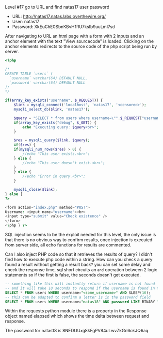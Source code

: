 Level #17 go to URL and find natas17 user password

- URL: http://natas17.natas.labs.overthewire.org/
- User: natas17
- Password: XkEuChE0SbnKBvH1RU7ksIb9uuLmI7sd

After navigating to URL an html page with a form with 2 inputs and an anchor element with the text "View sourcecode" is loaded.
Clicking on the anchor elements redirects to the source code of the php script being run by server.
  

```PHP
<?php

/*
CREATE TABLE `users` (
  `username` varchar(64) DEFAULT NULL,
  `password` varchar(64) DEFAULT NULL
);
*/

if(array_key_exists("username", $_REQUEST)) {
    $link = mysqli_connect('localhost', 'natas17', '<censored>');
    mysqli_select_db($link, 'natas17');

    $query = "SELECT * from users where username=\"".$_REQUEST["username"]."\"";
    if(array_key_exists("debug", $_GET)) {
        echo "Executing query: $query<br>";
    }

    $res = mysqli_query($link, $query);
    if($res) {
    if(mysqli_num_rows($res) > 0) {
        //echo "This user exists.<br>";
    } else {
        //echo "This user doesn't exist.<br>";
    }
    } else {
        //echo "Error in query.<br>";
    }

    mysqli_close($link);
} else {
?>

<form action="index.php" method="POST">
Username: <input name="username"><br>
<input type="submit" value="Check existence" />
</form>
<?php } ?>
```

SQL injection seems to be the exploit needed for this level, the only issue is that there is no obvious way to confirm results, once
injection is executed from server side, all echo functions for results are commented.

Can I also inject PHP code so that it retrieves the results of query? I didn't find how to execute php code within a string. 
How can you check a query found a result without getting a result back? you can set some delay and check the response time, sql
short circuits an `and` operation between 2 logic statements so if the first is false, the seconds doesn't get executed.

```SQL
-- something like this will instantly return if username is not found
-- and it will take 10 seconds to respond if the username is found in the table
SELECT * FROM users WHERE username="<some_username>" AND SLEEP(10);
-- this can be adapted to confirm a letter is in the password field
SELECT * FROM users WHERE username="natas18" AND password LIKE BINARY "<some_letter>" AND SLEEP(5)
```

Within the requests python module there is a property in the Response object named elapsed which shows the time delta between request
and response.

  
The password for natas18 is 
8NEDUUxg8kFgPV84uLwvZkGn6okJQ6aq
